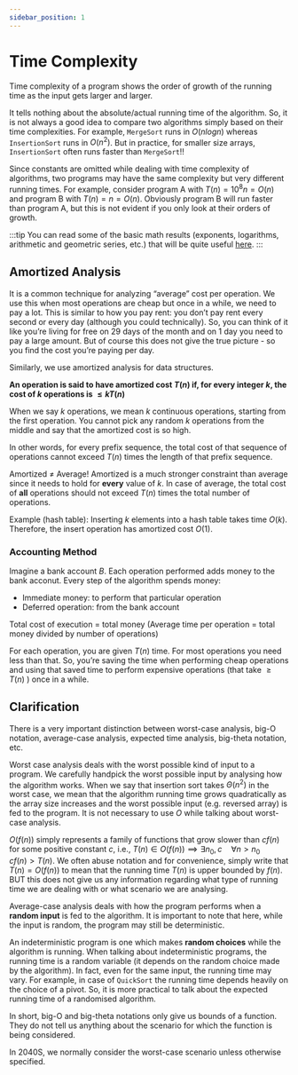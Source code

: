 ```yaml
---
sidebar_position: 1
---
```


# Time Complexity

Time complexity of a program shows the order of growth of the running time as the input gets larger and larger.

It tells nothing about the absolute/actual running time of the algorithm. So, it is not always a good idea to compare two algorithms simply based on their time complexities. For example, `MergeSort` runs in $O(nlogn)$ whereas `InsertionSort` runs in $O(n^2)$. But in practice, for smaller size arrays, `InsertionSort` often runs faster than `MergeSort`!!

Since constants are omitted while dealing with time complexity of algorithms, two programs may have the same complexity but very different running times. For example, consider program A with $T(n) = 10^8n = O(n)$ and program B with $T(n) = n = O(n)$. Obviously program B will run faster than program A, but this is not evident if you only look at their orders of growth.

:::tip
You can read some of the basic math results (exponents, logarithms, arithmetic and geometric series, etc.) that will be quite useful [here](../design-and-analysis-of-algorithms/asymptotic-analysis.md#useful-mathematical-facts).
:::

## Amortized Analysis

It is a common technique for analyzing “average” cost per operation. We use this when most operations are cheap but once in a while, we need to pay a lot. This is similar to how you pay rent: you don’t pay rent every second or every day (although you could technically). So, you can think of it like you’re living for free on 29 days of the month and on 1 day you need to pay a large amount. But of course this does not give the true picture - so you find the cost you’re paying per day.

Similarly, we use amortized analysis for data structures.

**An operation is said to have amortized cost $T(n)$ if, for every integer $k$, the cost of $k$ operations is $\leq kT(n)$**

When we say $k$ operations, we mean $k$ continuous operations, starting from the first operation. You cannot pick any random $k$ operations from the middle and say that the amortized cost is so high.

In other words, for every prefix sequence, the total cost of that sequence of operations cannot exceed $T(n)$ times the length of that prefix sequence.

Amortized ≠ Average! Amortized is a much stronger constraint than average since it needs to hold for **every** value of $k$. In case of average, the total cost of **all** operations should not exceed $T(n)$ times the total number of operations.

Example (hash table): Inserting $k$ elements into a hash table takes time $O(k)$. Therefore, the insert operation has amortized cost $O(1)$.

### Accounting Method

Imagine a bank account $B$. Each operation performed adds money to the bank acconut. Every step of the algorithm spends money:

- Immediate money: to perform that particular operation
- Deferred operation: from the bank account

Total cost of execution = total money (Average time per operation = total money divided by number of operations)

For each operation, you are given $T(n)$ time. For most operations you need less than that. So, you’re saving the time when performing cheap operations and using that saved time to perform expensive operations (that take $\geq T(n)$ ) once in a while.

## Clarification

There is a very important distinction between worst-case analysis, big-O notation, average-case analysis, expected time analysis, big-theta notation, etc.

Worst case analysis deals with the worst possible kind of input to a program. We carefully handpick the worst possible input by analysing how the algorithm works. When we say that insertion sort takes $\Theta(n^2)$ in the worst case, we mean that the algorithm running time grows quadratically as the array size increases and the worst possible input (e.g. reversed array) is fed to the program. It is not necessary to use $O$ while talking about worst-case analysis.

$O(f(n))$ simply represents a family of functions that grow slower than $cf(n)$ for some positive constant $c$, i.e., $T(n) \in O(f(n)) \implies \exists n_0, c \quad \forall n>n_0 \quad cf(n) > T(n)$. We often abuse notation and for convenience, simply write that $T(n) = O(f(n))$ to mean that the running time $T(n)$ is upper bounded by $f(n)$. BUT this does not give us any information regarding what type of running time we are dealing with or what scenario we are analysing.

Average-case analysis deals with how the program performs when a **random input** is fed to the algorithm. It is important to note that here, while the input is random, the program may still be deterministic.

An indeterministic program is one which makes **random choices** while the algorithm is running. When talking about indeterministic programs, the running time is a random variable (it depends on the random choice made by the algorithm). In fact, even for the same input, the running time may vary. For example, in case of `QuickSort` the running time depends heavily on the choice of a pivot. So, it is more practical to talk about the expected running time of a randomised algorithm.

In short, big-O and big-theta notations only give us bounds of a function. They do not tell us anything about the scenario for which the function is being considered.

In 2040S, we normally consider the worst-case scenario unless otherwise specified.
